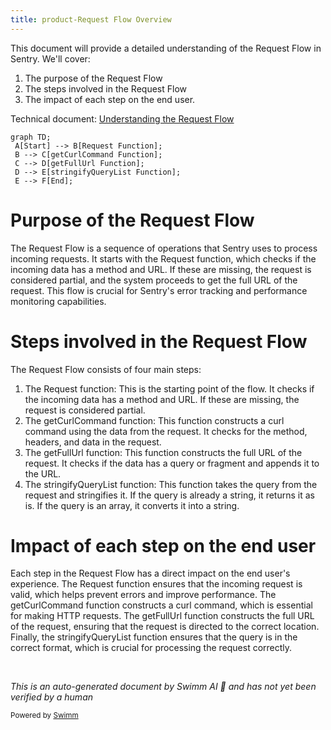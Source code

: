 ```yaml
---
title: product-Request Flow Overview
---
```

This document will provide a detailed understanding of the Request Flow in Sentry. We'll cover:

1. The purpose of the Request Flow
2. The steps involved in the Request Flow
3. The impact of each step on the end user.

Technical document: <SwmLink doc-title="Understanding the Request Flow">[Understanding the Request Flow](/.swm/understanding-the-request-flow.vzjljx2f.sw.md)</SwmLink>

```mermaid
graph TD;
 A[Start] --> B[Request Function];
 B --> C[getCurlCommand Function];
 C --> D[getFullUrl Function];
 D --> E[stringifyQueryList Function];
 E --> F[End];
```

# Purpose of the Request Flow

The Request Flow is a sequence of operations that Sentry uses to process incoming requests. It starts with the Request function, which checks if the incoming data has a method and URL. If these are missing, the request is considered partial, and the system proceeds to get the full URL of the request. This flow is crucial for Sentry's error tracking and performance monitoring capabilities.

# Steps involved in the Request Flow

The Request Flow consists of four main steps:

1. The Request function: This is the starting point of the flow. It checks if the incoming data has a method and URL. If these are missing, the request is considered partial.
2. The getCurlCommand function: This function constructs a curl command using the data from the request. It checks for the method, headers, and data in the request.
3. The getFullUrl function: This function constructs the full URL of the request. It checks if the data has a query or fragment and appends it to the URL.
4. The stringifyQueryList function: This function takes the query from the request and stringifies it. If the query is already a string, it returns it as is. If the query is an array, it converts it into a string.

# Impact of each step on the end user

Each step in the Request Flow has a direct impact on the end user's experience. The Request function ensures that the incoming request is valid, which helps prevent errors and improve performance. The getCurlCommand function constructs a curl command, which is essential for making HTTP requests. The getFullUrl function constructs the full URL of the request, ensuring that the request is directed to the correct location. Finally, the stringifyQueryList function ensures that the query is in the correct format, which is crucial for processing the request correctly.

&nbsp;

*This is an auto-generated document by Swimm AI 🌊 and has not yet been verified by a human*

<SwmMeta version="3.0.0" repo-id="Z2l0aHViJTNBJTNBc2VudHJ5LWRlbW8lM0ElM0FTd2ltbS1EZW1v" repo-name="sentry-demo" doc-type="product-flows"><sup>Powered by [Swimm](/)</sup></SwmMeta>
